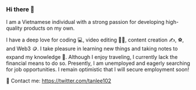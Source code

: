 ### Hi there 👋

I am a Vietnamese individual with a strong passion for developing high-quality products on my own.

I have a deep love for coding 💻, video editing 🧑‍💻, content creation ✍️, ⚽, and Web3 🪙.
I take pleasure in learning new things and taking notes to expand my knowledge 📄.
Although I enjoy traveling, I currently lack the financial means to do so.
Presently, I am unemployed and eagerly searching for job opportunities. I remain optimistic that I will secure employment soon!

📧 Contact me: https://twitter.com/tanlee102
